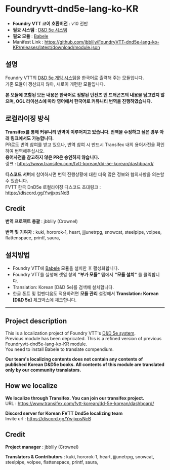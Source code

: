 # Foundryvtt-dnd5e-lang-ko-KR

* **Foundry VTT 코어 호환버전** : v10 전반
* **필요 시스템** : [D&D 5e 시스템](https://github.com/foundryvtt/dnd5e/)
* **필요 모듈** : [Babele](https://gitlab.com/riccisi/foundryvtt-babele)
* Manifest Link : https://github.com/jbblily/FoundryVTT-dnd5e-lang-ko-KR/releases/latest/download/module.json

## 설명

Foundry VTT의 [D&D 5e 게임 시스템](https://github.com/foundryvtt/dnd5e)을 한국어로 출력해 주는 모듈입니다.<br>
기존 모듈이 갱신되지 않아, 새로이 개편한 모듈입니다.

**본 모듈에 포함된 모든 내용은 한국어로 정발된 던전즈 앤 드래곤즈의 내용을 담고있지 않으며, OGL 라이선스에 따라 영어에서 한국어로 커뮤니티 번역을 진행하였습니다.**

## 로컬라이징 방식

**Transifex를 통해 커뮤니티 번역이 이루어지고 있습니다. 번역을 수정하고 싶은 경우 아래 링크에서도 가능합니다.** <br>
PR로도 번역 참여를 받고 있으나, 번역 참여 시 반드시 Transifex 내의 용어사전을 확인하여 번역해주십시오. <br>
**용어사전을 참고하지 않은 PR은 승인하지 않습니다.**<br>
링크 : https://www.transifex.com/fvtt-korean/dd-5e-korean/dashboard/

**디스코드 서버**에 참여하시면 번역 진행상황에 대한 더욱 많은 정보와 협의사항을 의논할 수 있습니다.<br>
FVTT 한국 DnD5e 로컬라이징 디스코드 초대링크 : https://discord.gg/YwjjxpsNcB

## Credit

**번역 프로젝트 총괄** : jbblily (Crownel)

**번역 및 기여자** : kuki, hororok-1, heart, jjjunetrpg, snowcat, steelpipe, volpee, flattenspace, printf, saura, 


## 설치방법

* Foundry VTT에 [Babele](https://gitlab.com/riccisi/foundryvtt-babele) 모듈을 설치한 후 활성화합니다.
* Foundry VTT를 실행해 셋업 창의 **"부가 모듈"** 탭에서 **"모듈 설치"** 를 클릭합니다.
* Translation: Korean [D&D 5e]를 검색해 설치합니다.
* 한글 폰트 및 컴펜디움도 적용하려면 **모듈 관리** 설정에서 **Translation: Korean [D&D 5e]** 체크박스에 체크합니다.


---

## Project description

This is a localization project of Foundry VTT's [D&D 5e system](https://github.com/foundryvtt/dnd5e).<br>
Previous module has been depricated. This is a refined version of previous Foundryvtt-dnd5e-lang-ko-KR module.<br>
You need to install Babele to translate compendium.

**Our team's localizing contents does not contain any contents of published Korean D&D5e books. All contents of this module are translated only by our community translators.**

## How we localize

**We localize through Transifex. You can join our transifex project.** <br>
URL : https://www.transifex.com/fvtt-korean/dd-5e-korean/dashboard/

**Discord server for Korean FVTT Dnd5e localizing team**<br>
Invite url : https://discord.gg/YwjjxpsNcB


## Credit

**Project manager** : jbblily (Crownel)

**Translators & Contributors** : kuki, hororok-1, heart, jjjunetrpg, snowcat, steelpipe, volpee, flattenspace, printf, saura, 


